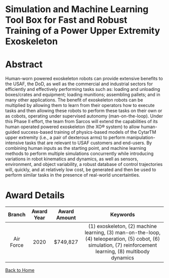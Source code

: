 
Simulation and Machine Learning Tool Box for Fast and Robust Training of a Power Upper Extremity Exoskeleton
============================================================================================================

# Abstract


Human-worn powered exoskeleton robots can provide extensive benefits to the USAF, the DoD, as well as the commercial and industrial sectors for efficiently and effectively performing tasks such as: loading and unloading boxes/crates and equipment; loading munitions; assembling pallets; and in many other applications. The benefit of exoskeleton robots can be multiplied by allowing them to learn from their operators how to execute tasks and then allowing these robots to perform these tasks on their own or as cobots, operating under supervised autonomy (man-on-the-loop). Under this Phase II effort, the team from Sarcos will extend the capabilities of its human operated powered exoskeleton (the XO® system) to allow human-guided success-based training of physics-based models of the CytarTM upper extremity (i.e., a pair of dexterous arms) to perform manipulation-intensive tasks that are relevant to USAF customers and end-users. By combining human inputs as the starting point, and machine learning methods to perform multiple simulations concurrently while introducing variations in robot kinematics and dynamics, as well as sensors, environment, and object variability, a robust database of control trajectories will, quickly, and at relatively low cost, be generated and then be used to perform similar tasks in the presence of real-world uncertainties.  

# Award Details

|Branch|Award Year|Award Amount|Keywords|
| :---: | :---: | :---: | :---: |
|Air Force|2020|$749,827|(1) exoskeleton, (2) machine learning, (3) man-on-the-loop, (4) teleoperation, (5) cobot, (6) simulation, (7) reinforcement learning, (8) multibody dynamics|
  
  


[Back to Home](https://github.com/chrischow/dod_sbir_awards/Reports/DJ/#1669)